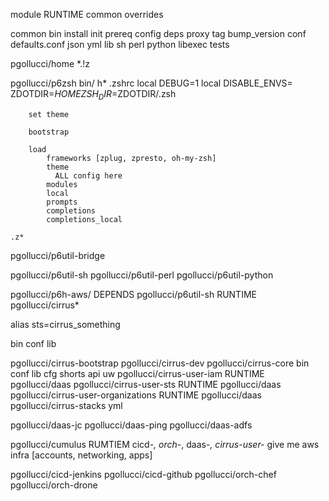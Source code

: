 module
  RUNTIME common
  overrides

common
  bin
	install
	init
	prereq
	config
	deps
	proxy
	tag
	bump_version
  conf
	defaults.conf
  json
  yml
  lib
	sh
	perl
	python
  libexec
  tests

pgollucci/home
  *.!z


pgollucci/p6zsh
	bin/
		h*
	.zshrc
		local DEBUG=1
		local DISABLE_ENVS=
		ZDOTDIR=$HOME
		ZSH_DIR=$ZDOTDIR/.zsh

		set theme

		bootstrap

		load
			frameworks [zplug, zpresto, oh-my-zsh]
			theme
			  ALL config here
			modules
			local
			prompts
			completions
			completions_local

	.z*

pgollucci/p6util-bridge

pgollucci/p6util-sh
pgollucci/p6util-perl
pgollucci/p6util-python

pgollucci/p6h-aws/
	DEPENDS pgollucci/p6util-sh
	RUNTIME pgollucci/cirrus*

  alias sts=cirrus_something

  bin
  conf
  lib

pgollucci/cirrus-bootstrap
pgollucci/cirrus-dev
pgollucci/cirrus-core
  bin
  conf
  lib
	cfg
	shorts
	api
	uw
pgollucci/cirrus-user-iam
  RUNTIME pgollucci/daas
pgollucci/cirrus-user-sts
  RUNTIME pgollucci/daas
pgollucci/cirrus-user-organizations
  RUNTIME pgollucci/daas
pgollucci/cirrus-stacks
  yml

pgollucci/daas-jc
pgollucci/daas-ping
pgollucci/daas-adfs

pgollucci/cumulus
  RUMTIEM cicd-*, orch-*, daas-*, cirrus-user-*
  give me aws infra [accounts, networking, apps]

pgollucci/cicd-jenkins
pgollucci/cicd-github
pgollucci/orch-chef
pgollucci/orch-drone
